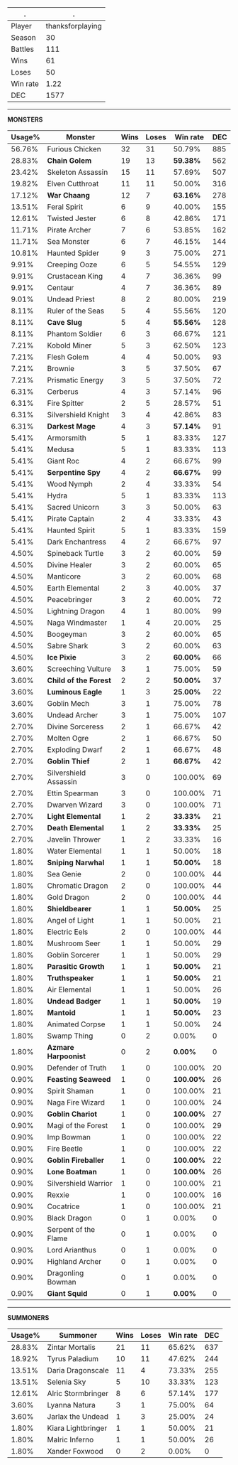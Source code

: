 .|.
|-|-
Player|thanksforplaying
Season|30
Battles|111
Wins|61
Loses|50
Win rate|1.22
DEC|1577

---
**MONSTERS**

Usage%|Monster|Wins|Loses|Win rate|DEC|
-|-|-|-|-|-|
56.76%|Furious Chicken|32|31|50.79%|885|
28.83%|**Chain Golem**|19|13|**59.38%**|562|
23.42%|Skeleton Assassin|15|11|57.69%|507|
19.82%|Elven Cutthroat|11|11|50.00%|316|
17.12%|**War Chaang**|12|7|**63.16%**|278|
13.51%|Feral Spirit|6|9|40.00%|155|
12.61%|Twisted Jester|6|8|42.86%|171|
11.71%|Pirate Archer|7|6|53.85%|162|
11.71%|Sea Monster|6|7|46.15%|144|
10.81%|Haunted Spider|9|3|75.00%|271|
9.91%|Creeping Ooze|6|5|54.55%|129|
9.91%|Crustacean King|4|7|36.36%|99|
9.91%|Centaur|4|7|36.36%|89|
9.01%|Undead Priest|8|2|80.00%|219|
8.11%|Ruler of the Seas|5|4|55.56%|120|
8.11%|**Cave Slug**|5|4|**55.56%**|128|
8.11%|Phantom Soldier|6|3|66.67%|121|
7.21%|Kobold Miner|5|3|62.50%|123|
7.21%|Flesh Golem|4|4|50.00%|93|
7.21%|Brownie|3|5|37.50%|67|
7.21%|Prismatic Energy|3|5|37.50%|72|
6.31%|Cerberus|4|3|57.14%|96|
6.31%|Fire Spitter|2|5|28.57%|51|
6.31%|Silvershield Knight|3|4|42.86%|83|
6.31%|**Darkest Mage**|4|3|**57.14%**|91|
5.41%|Armorsmith|5|1|83.33%|127|
5.41%|Medusa|5|1|83.33%|113|
5.41%|Giant Roc|4|2|66.67%|99|
5.41%|**Serpentine Spy**|4|2|**66.67%**|99|
5.41%|Wood Nymph|2|4|33.33%|54|
5.41%|Hydra|5|1|83.33%|113|
5.41%|Sacred Unicorn|3|3|50.00%|63|
5.41%|Pirate Captain|2|4|33.33%|43|
5.41%|Haunted Spirit|5|1|83.33%|159|
5.41%|Dark Enchantress|4|2|66.67%|97|
4.50%|Spineback Turtle|3|2|60.00%|59|
4.50%|Divine Healer|3|2|60.00%|65|
4.50%|Manticore|3|2|60.00%|68|
4.50%|Earth Elemental|2|3|40.00%|37|
4.50%|Peacebringer|3|2|60.00%|72|
4.50%|Lightning Dragon|4|1|80.00%|99|
4.50%|Naga Windmaster|1|4|20.00%|25|
4.50%|Boogeyman|3|2|60.00%|65|
4.50%|Sabre Shark|3|2|60.00%|63|
4.50%|**Ice Pixie**|3|2|**60.00%**|66|
3.60%|Screeching Vulture|3|1|75.00%|59|
3.60%|**Child of the Forest**|2|2|**50.00%**|37|
3.60%|**Luminous Eagle**|1|3|**25.00%**|22|
3.60%|Goblin Mech|3|1|75.00%|78|
3.60%|Undead Archer|3|1|75.00%|107|
2.70%|Divine Sorceress|2|1|66.67%|42|
2.70%|Molten Ogre|2|1|66.67%|50|
2.70%|Exploding Dwarf|2|1|66.67%|48|
2.70%|**Goblin Thief**|2|1|**66.67%**|42|
2.70%|Silvershield Assassin|3|0|100.00%|69|
2.70%|Ettin Spearman|3|0|100.00%|71|
2.70%|Dwarven Wizard|3|0|100.00%|71|
2.70%|**Light Elemental**|1|2|**33.33%**|21|
2.70%|**Death Elemental**|1|2|**33.33%**|25|
2.70%|Javelin Thrower|1|2|33.33%|16|
1.80%|Water Elemental|1|1|50.00%|18|
1.80%|**Sniping Narwhal**|1|1|**50.00%**|18|
1.80%|Sea Genie|2|0|100.00%|44|
1.80%|Chromatic Dragon|2|0|100.00%|44|
1.80%|Gold Dragon|2|0|100.00%|44|
1.80%|**Shieldbearer**|1|1|**50.00%**|25|
1.80%|Angel of Light|1|1|50.00%|21|
1.80%|Electric Eels|2|0|100.00%|44|
1.80%|Mushroom Seer|1|1|50.00%|29|
1.80%|Goblin Sorcerer|1|1|50.00%|29|
1.80%|**Parasitic Growth**|1|1|**50.00%**|21|
1.80%|**Truthspeaker**|1|1|**50.00%**|21|
1.80%|Air Elemental|1|1|50.00%|26|
1.80%|**Undead Badger**|1|1|**50.00%**|19|
1.80%|**Mantoid**|1|1|**50.00%**|23|
1.80%|Animated Corpse|1|1|50.00%|24|
1.80%|Swamp Thing|0|2|0.00%|0|
1.80%|**Azmare Harpoonist**|0|2|**0.00%**|0|
0.90%|Defender of Truth|1|0|100.00%|20|
0.90%|**Feasting Seaweed**|1|0|**100.00%**|26|
0.90%|Spirit Shaman|1|0|100.00%|21|
0.90%|Naga Fire Wizard|1|0|100.00%|24|
0.90%|**Goblin Chariot**|1|0|**100.00%**|27|
0.90%|Magi of the Forest|1|0|100.00%|29|
0.90%|Imp Bowman|1|0|100.00%|22|
0.90%|Fire Beetle|1|0|100.00%|22|
0.90%|**Goblin Fireballer**|1|0|**100.00%**|22|
0.90%|**Lone Boatman**|1|0|**100.00%**|26|
0.90%|Silvershield Warrior|1|0|100.00%|21|
0.90%|Rexxie|1|0|100.00%|16|
0.90%|Cocatrice|1|0|100.00%|21|
0.90%|Black Dragon|0|1|0.00%|0|
0.90%|Serpent of the Flame|0|1|0.00%|0|
0.90%|Lord Arianthus|0|1|0.00%|0|
0.90%|Highland Archer|0|1|0.00%|0|
0.90%|Dragonling Bowman|0|1|0.00%|0|
0.90%|**Giant Squid**|0|1|**0.00%**|0|

---
**SUMMONERS**

Usage%|Summoner|Wins|Loses|Win rate|DEC|
-|-|-|-|-|-|
28.83%|Zintar Mortalis|21|11|65.62%|637|
18.92%|Tyrus Paladium|10|11|47.62%|244|
13.51%|Daria Dragonscale|11|4|73.33%|255|
13.51%|Selenia Sky|5|10|33.33%|123|
12.61%|Alric Stormbringer|8|6|57.14%|177|
3.60%|Lyanna Natura|3|1|75.00%|64|
3.60%|Jarlax the Undead|1|3|25.00%|24|
1.80%|Kiara Lightbringer|1|1|50.00%|21|
1.80%|Malric Inferno|1|1|50.00%|26|
1.80%|Xander Foxwood|0|2|0.00%|0|
